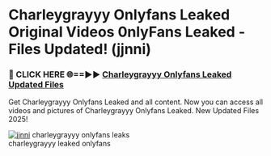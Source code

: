 # Charleygrayyy Onlyfans Leaked Original Videos 0nlyFans Leaked - Files Updated! (jjnni)

<h3>🔴 CLICK HERE 🌐==►► <a href="https://tinyurl.com/ms9xzufz" rel="nofollow">Charleygrayyy Onlyfans Leaked Updated Files</a></h3>

Get Charleygrayyy Onlyfans Leaked and all content. Now you can access all videos and pictures of Charleygrayyy Onlyfans Leaked. New Updated Files 2025!

[![jjnni](https://i.imgur.com/PQ7UWWw.gif)](https://tinyurl.com/ms9xzufz)
charleygrayyy onlyfans leaks<br>
charleygrayyy leaked onlyfans